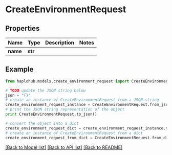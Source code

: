 # CreateEnvironmentRequest


## Properties
Name | Type | Description | Notes
------------ | ------------- | ------------- | -------------
**name** | **str** |  | 

## Example

```python
from haplohub.models.create_environment_request import CreateEnvironmentRequest

# TODO update the JSON string below
json = "{}"
# create an instance of CreateEnvironmentRequest from a JSON string
create_environment_request_instance = CreateEnvironmentRequest.from_json(json)
# print the JSON string representation of the object
print CreateEnvironmentRequest.to_json()

# convert the object into a dict
create_environment_request_dict = create_environment_request_instance.to_dict()
# create an instance of CreateEnvironmentRequest from a dict
create_environment_request_from_dict = CreateEnvironmentRequest.from_dict(create_environment_request_dict)
```
[[Back to Model list]](../README.md#documentation-for-models) [[Back to API list]](../README.md#documentation-for-api-endpoints) [[Back to README]](../README.md)


